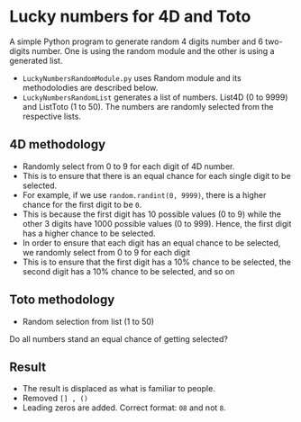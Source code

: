 # Lucky numbers for 4D and Toto

A simple Python program to generate random 4 digits number and 6 two-digits number. One is using the random module and the other is using a generated list.

- `LuckyNumbersRandomModule.py` uses Random module and its methodolodies are described below.
- `LuckyNumbersRandomList` generates a list of numbers. List4D (0 to 9999) and ListToto (1 to 50). The numbers are randomly selected from the respective lists.

## 4D methodology

- Randomly select from 0 to 9 for each digit of 4D number.
- This is to ensure that there is an equal chance for each single digit to be selected.
- For example, if we use `random.randint(0, 9999)`, there is a higher chance for the first digit to be `0`.
- This is because the first digit has 10 possible values (0 to 9) while the other 3 digits have 1000 possible values (0 to 999). Hence, the first digit has a higher chance to be selected.
- In order to ensure that each digit has an equal chance to be selected, we randomly select from 0 to 9 for each digit
- This is to ensure that the first digit has a 10% chance to be selected, the second digit has a 10% chance to be selected, and so on

## Toto methodology

- Random selection from list (1 to 50)

Do all numbers stand an equal chance of getting selected? 

## Result

- The result is displaced as what is familiar to people.
- Removed `[] , ()`
- Leading zeros are added. Correct format: `08` and not `8`.
